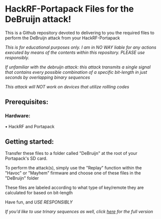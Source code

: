 # HackRF-Portapack Files for the DeBruijn attack!

This is a Github repository devoted to delivering to you
the required files to perform the DeBruijn attack from your HackRF-Portapack

*This is for educational purposes only.
I am in NO WAY liable for any actions executed by means of the contents within this
repository. PLEASE use responsibly.*

*If unfamiliar with the debruijn attack: this attack
transmits a single signal that contains every possible
combination of a specific bit-length in just seconds
by overlapping binary sequences*

*This attack will NOT work on devices that utilize
rollling codes*

## Prerequisites:

### Hardware:
• HackRF and Portapack

## Getting started:

Transfer these files to a folder called "DeBruijn" at the
root of your Portapack's SD card.

To perform the attack(s), simply use the "Replay" function
within the "Havoc" or "Mayhem" firmware and choose one of
these files in the "DeBruijn" folder

These files are labeled according to what type of key/remote
they are calculated for based on bit-length

Have fun, and *USE RESPONSIBLY*

*If you'd like to use trinary sequences as well, click [here](https://drive.google.com/drive/folders/182GeXBpSp3klfKB5Phci-zFITLylrn1W?usp=sharing)
for the full version*
